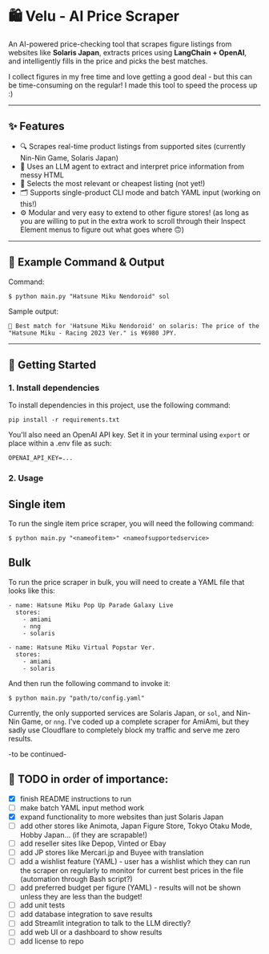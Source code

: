 # 🛍️ Velu - AI Price Scraper

An AI-powered price-checking tool that scrapes figure listings from websites like **Solaris Japan**, extracts prices using **LangChain + OpenAI**, and intelligently fills in the price and picks the best matches. 

I collect figures in my free time and love getting a good deal - but this can be time-consuming on the regular! I made this tool to speed the process up :)

---

## ✨ Features

- 🔍 Scrapes real-time product listings from supported sites (currently Nin-Nin Game, Solaris Japan)
- 💬 Uses an LLM agent to extract and interpret price information from messy HTML
- 🧠 Selects the most relevant or cheapest listing (not yet!)
- 🗂️ Supports single-product CLI mode and batch YAML input (working on this!)
- ⚙️ Modular and very easy to extend to other figure stores! (as long as you are willing to put in the extra work to scroll through their Inspect Element menus to figure out what goes where 🙃)

---

## 🧪 Example Command & Output
Command:
```
$ python main.py "Hatsune Miku Nendoroid" sol
```

Sample output:
```
🛒 Best match for 'Hatsune Miku Nendoroid' on solaris: The price of the "Hatsune Miku - Racing 2023 Ver." is ¥6980 JPY.
```

---

## 🚀 Getting Started

### 1. Install dependencies
To install dependencies in this project, use the following command:
```
pip install -r requirements.txt
```

You'll also need an OpenAI API key. Set it in your terminal using ```export``` or place within a .env file as such:
```
OPENAI_API_KEY=...
```

### 2. Usage
## Single item
To run the single item price scraper, you will need the following command:
```
$ python main.py "<nameofitem>" <nameofsupportedservice>
```
## Bulk
To run the price scraper in bulk, you will need to create a YAML file that looks like this:
```
- name: Hatsune Miku Pop Up Parade Galaxy Live
  stores:
    - amiami
    - nng
    - solaris

- name: Hatsune Miku Virtual Popstar Ver.
  stores:
    - amiami
    - solaris
```

And then run the following command to invoke it:
```
$ python main.py "path/to/config.yaml"
```

Currently, the only supported services are Solaris Japan, or ```sol```, and Nin-Nin Game, or ```nng```. I've coded up a complete scraper for AmiAmi, but they sadly use Cloudflare to completely block my traffic and serve me zero results.

-to be continued-

## 📝 TODO in order of importance:

- [x] finish README instructions to run
- [ ] make batch YAML input method work
- [x] expand functionality to more websites than just Solaris Japan
- [ ] add other stores like Animota, Japan Figure Store, Tokyo Otaku Mode, Hobby Japan... (if they are scrapable!)
- [ ] add reseller sites like Depop, Vinted or Ebay
- [ ] add JP stores like Mercari.jp and Buyee with translation
- [ ] add a wishlist feature (YAML) - user has a wishlist which they can run the scraper on regularly to monitor for current best prices in the file (automation through Bash script?)
- [ ] add preferred budget per figure (YAML) - results will not be shown unless they are less than the budget!
- [ ] add unit tests
- [ ] add database integration to save results
- [ ] add Streamlit integration to talk to the LLM directly?
- [ ] add web UI or a dashboard to show results
- [ ] add license to repo
